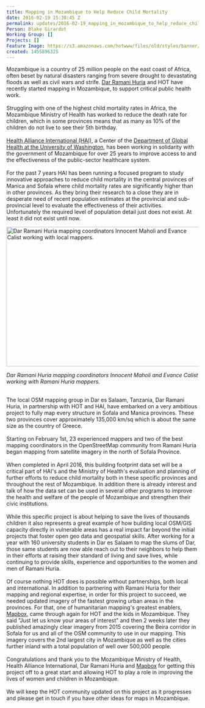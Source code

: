 ```yaml
---
title: Mapping in Mozambique to Help Reduce Child Mortality
date: 2016-02-19 15:38:45 Z
permalink: updates/2016-02-19_mapping_in_mozambique_to_help_reduce_child_mortality
Person: Blake Girardot
Working Group: []
Projects: []
Feature Image: https://s3.amazonaws.com/hotwww/files/old/styles/banner/public/innocent-and-calist-ramani-.jpg
created: 1455896325
---
```


<p>Mozambique is a country of 25 million people on the east coast of Africa, often beset by natural disasters ranging from severe drought to devastating floods as well as civil wars and strife. <a href="http://ramanihuria.org/" target="_blank">Dar Ramani Huria</a> and HOT have recently started mapping in Mozambique, to support critical public health work.<br><br>Struggling with one of the highest child mortality rates in Africa, the Mozambique Ministry of Health has worked to reduce the death rate for children, which in some provinces means that as many as 10% of the children do not live to see their 5th birthday.<br><br><a href="http://www.healthallianceinternational.org/" target="_blank">Health Alliance International (HAI)</a>, a Center of the <a href="http://globalhealth.washington.edu/" target="_blank">Department of Global Health at the University of Washington</a>, has been working in solidarity with the government of Mozambique for over 25 years to improve access to and the effectiveness of the public-sector healthcare system.<br><br>For the past 7 years HAI has been running a focused program to study innovative approaches to reduce child mortality in the central provinces of Manica and Sofala where child mortality rates are significantly higher than in other provinces. As they bring their research to a close they are in desperate need of recent population estimates at the provincial and sub-provincial level to evaluate the effectiveness of their activities. Unfortunately the required level of population detail just does not exist. At least it did not exist until now.</p><p><img class="image-large" title="Dar Ramani Huria mapping coordinators Innocent Maholi and Evance Calist working with local mappers." src="https://s3.amazonaws.com/hotwww/files/old/styles/large/public/innocent-and-calist-ramani-.jpg?itok=Xp8GJY5J" alt="Dar Ramani Huria mapping coordinators Innocent Maholi and Evance Calist working with local mappers." height="366" width="510"></p><p><em>Dar Ramani Huria mapping coordinators Innocent Maholi and Evance Calist working with Ramani Huria mappers.</em></p><p><br>The local OSM mapping group in Dar es Salaam, Tanzania, Dar Ramani Huria, in partnership with HOT and HAI, have embarked on a very ambitious project to fully map every structure in Sofala and Manica provinces. These two provinces cover approximately 135,000 km/sq which is about the same size as the country of Greece.<br><br>Starting on February 1st, 23 experienced mappers and two of the best mapping coordinators in the OpenStreetMap community from Ramani Huria began mapping from satellite imagery in the north of Sofala Province.<br><br>When completed in April 2016, this building footprint data set will be a critical part of HAI's and the Ministry of Health's evaluation and planning of further efforts to reduce child mortality both in these specific provinces and throughout the rest of Mozambique. In addition there is already interest and talk of how the data set can be used in several other programs to improve the health and welfare of the people of Mozambique and strengthen their civic institutions.<br><br>While this specific project is about helping to save the lives of thousands children it also represents a great example of how building local OSM/GIS capacity directly in vulnerable areas has a real impact far beyond the initial projects that foster open geo data and geospatial skills. After working for a year with 160 university students in Dar es Salaam to map the slums of Dar, those same students are now able reach out to their neighbors to help them in their efforts at raising their standard of living and save lives, while continuing to provide skills, experience and opportunities to the women and men of Ramani Huria.<br><br>Of course nothing HOT does is possible without partnerships, both local and international. In addition to partnering with Ramani Huria for their mapping and regional expertise, in order for this project to succeed, we needed updated imagery of the fastest growing urban areas in the provinces. For that, one of humanitarian mapping's greatest enablers, <a href="https://www.mapbox.com/" target="_blank">Mapbox</a>, came through again for HOT and the kids in Mozambique. They said "Just let us know your areas of interest" and then 2 weeks later they published amazingly clear imagery from 2015 covering the Beira corridor in Sofala for us and all of the OSM community to use in our mapping. This imagery covers the 2nd largest city in Mozambique as well as the cities further inland with a total population of well over 500,000 people.<br><br>Congratulations and thank you to the Mozambique Ministry of Health, Health Alliance International, Dar Ramani Huria and <a href="https://www.mapbox.com/" target="_blank">Mapbox</a> for getting this project off to a great start and allowing HOT to play a role in improving the lives of women and children in Mozambique.<br><br>We will keep the HOT community updated on this project as it progresses and please get in touch if you have other ideas for maps in Mozambique.</p>
